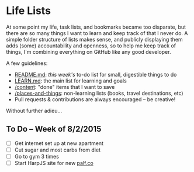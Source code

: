 # Life Lists

At some point my life, task lists, and bookmarks became too disparate, but there are so many things I want to learn and keep track of that I never do. A simple folder structure of lists makes sense, and publicly displaying them adds (some) accountability and openness, so to help me keep track of things, I'm combining everything on GitHub like any good developer. 

A few guidelines:
- [README.md](https://github.com/markpalfreeman/life-lists): *this week's* to-do list for small, digestible things to do
- [LEARN.md](https://github.com/markpalfreeman/life-lists/blob/master/LEARN.md): the main list for learning and goals
- [/content](https://github.com/markpalfreeman/life-lists/blob/master/content): "done" items that I want to save
- [/places-and-things](https://github.com/markpalfreeman/life-lists/blob/master/places-and-things): non-learning lists (books, travel destinations, etc)
- Pull requests & contributions are always encouraged – be creative!

Without further adieu...

## To Do – Week of 8/2/2015
- [ ] Get internet set up at new apartment
- [ ] Cut sugar and most carbs from diet
- [ ] Go to gym 3 times
- [ ] Start HarpJS site for new [palf.co](http://palf.co)
